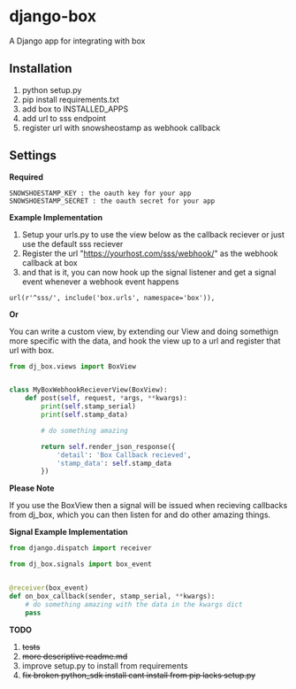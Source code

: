 django-box
====================

A Django app for integrating with box


Installation
------------

1. python setup.py
2. pip install requirements.txt
3. add box to INSTALLED_APPS
4. add url to sss endpoint
5. register url with snowsheostamp as webhook callback

Settings
--------


__Required__


```
SNOWSHOESTAMP_KEY : the oauth key for your app
SNOWSHOESTAMP_SECRET : the oauth secret for your app
```


__Example Implementation__

1. Setup your urls.py to use the view below as the callback reciever or just use the default sss reciever
2. Register the url "https://yourhost.com/sss/webhook/" as the webhook callback at box
3. and that is it, you can now hook up the signal listener and get a signal event whenever a webhook event happens

```
url(r'^sss/', include('box.urls', namespace='box')),
```

__Or__

You can write a custom view, by extending our View and doing somethign more specific with the data, and hook the view up to a url and register that url with box.

```views.py
from dj_box.views import BoxView


class MyBoxWebhookRecieverView(BoxView):
    def post(self, request, *args, **kwargs):
        print(self.stamp_serial)
        print(self.stamp_data)

        # do something amazing

        return self.render_json_response({
            'detail': 'Box Callback recieved',
            'stamp_data': self.stamp_data
        })
```


__Please Note__

If you use the BoxView then a signal will be issued when recieving callbacks from dj_box, which you can then listen for and do other amazing things.


__Signal Example Implementation__


```signals.py
from django.dispatch import receiver

from dj_box.signals import box_event


@receiver(box_event)
def on_box_callback(sender, stamp_serial, **kwargs):
    # do something amazing with the data in the kwargs dict
    pass
```


__TODO__

1. ~~tests~~
2. ~~more descriptive readme.md~~
3. improve setup.py to install from requirements
4. ~~fix broken python_sdk install cant install from pip lacks setup.py~~
